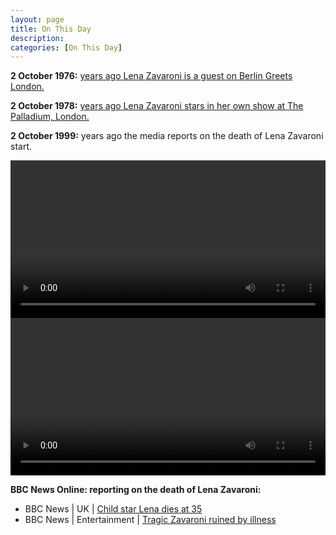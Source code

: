 ```yaml
---
layout: page
title: On This Day
description:
categories: [On This Day]
---
```


**2 October 1976:**
[<span id="age1"></span> years ago Lena Zavaroni is a guest on Berlin Greets London.](/bbc%20radio%202/1976/10/02/berlin-greets-london.html)

**2 October 1978:**
[<span id="age2"></span> years ago Lena Zavaroni stars in her own show at The Palladium, London.](/theatre/the%20lena%20zavaroni%20show/1978/10/02/the-lena-zavaroni-show.html)

**2 October 1999:**
<span id="age3"></span> years ago the media reports on the death of Lena Zavaroni start.

<video src="/assets/media/LENA ZAVARONI DIES  Archive Footage  ITN Source BSP021099015-0.mp4" width="100%" controls>
<p>If you are reading this, it is because your browser does not support the HTML5 video element.</p>
</video>

<video src="/assets/media/LENA ZAVARONI DIES  Archive Footage  ITN Source BSP021099026-0.mp4" width="100%" controls>
<p>If you are reading this, it is because your browser does not support the HTML5 video element.</p>
</video>

**BBC News Online: reporting on the death of Lena Zavaroni:**
* BBC News | UK | [Child star Lena dies at 35](http://news.bbc.co.uk/1/hi/uk/463512.stm)
* BBC News | Entertainment | [Tragic Zavaroni ruined by illness](http://news.bbc.co.uk/1/hi/entertainment/463549.stm)

<!-- Script for calculating number of years ago -->
<script>
var dob = '19761002';
var year = Number(dob.substr(0, 4));
var month = Number(dob.substr(4, 2)) - 1;
var day = Number(dob.substr(6, 2));
var today = new Date();
var age1 = today.getFullYear() - year;
if (today.getMonth() < month || (today.getMonth() == month && today.getDate() < day)) {
age1--;
}
document.getElementById("age1").innerHTML=age1;

var dob = '19781002';
var year = Number(dob.substr(0, 4));
var month = Number(dob.substr(4, 2)) - 1;
var day = Number(dob.substr(6, 2));
var today = new Date();
var age2 = today.getFullYear() - year;
if (today.getMonth() < month || (today.getMonth() == month && today.getDate() < day)) {
age2--;
}
document.getElementById("age2").innerHTML=age2;

var dob = '19991002';
var year = Number(dob.substr(0, 4));
var month = Number(dob.substr(4, 2)) - 1;
var day = Number(dob.substr(6, 2));
var today = new Date();
var age3 = today.getFullYear() - year;
if (today.getMonth() < month || (today.getMonth() == month && today.getDate() < day)) {
age3--;
}
document.getElementById("age3").innerHTML=age3;
</script>
